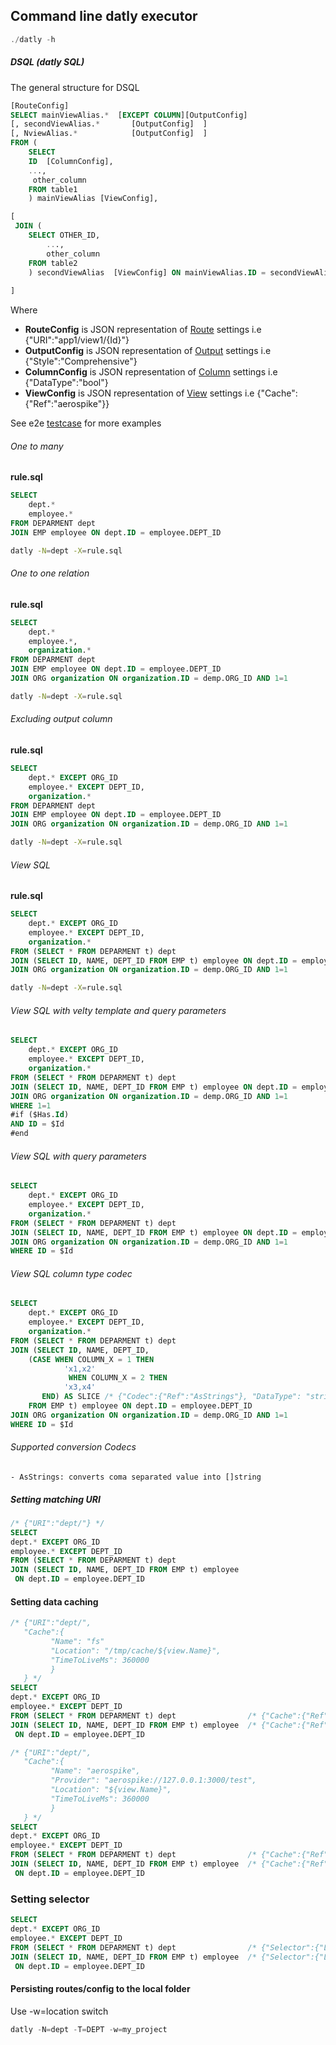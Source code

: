 ## Command line datly executor


```go
./datly -h
```




##### DSQL (datly SQL)

The general structure for DSQL
```sql
[RouteConfig]
SELECT mainViewAlias.*  [EXCEPT COLUMN][OutputConfig]
[, secondViewAlias.*       [OutputConfig]  ]
[, NviewAlias.*            [OutputConfig]  ]
FROM (
    SELECT
    ID  [ColumnConfig],
    ...,
     other_column   
    FROM table1
    ) mainViewAlias [ViewConfig],

[
 JOIN (
    SELECT OTHER_ID,
        ...,
        other_column
    FROM table2
    ) secondViewAlias  [ViewConfig] ON mainViewAlias.ID = secondViewAlias.OTHER_ID
    
]    
```

Where
- **RouteConfig** is JSON representation of [Route](option/route.go) settings i.e {"URI":"app1/view1/{Id}"}
- **OutputConfig** is JSON representation of [Output](option/output.go) settings i.e {"Style":"Comprehensive"}
- **ColumnConfig** is JSON representation of [Column](option/column.go) settings i.e {"DataType":"bool"}
- **ViewConfig**  is JSON representation of [View](option/view.go) settings i.e {"Cache":{"Ref":"aerospike"}}

See e2e [testcase](../e2e/local/regression/cases) for more examples

###### One to many

**rule.sql**
```sql
SELECT 
    dept.*
    employee.*
FROM DEPARMENT dept
JOIN EMP employee ON dept.ID = employee.DEPT_ID 
```

```bash
datly -N=dept -X=rule.sql
```


###### One to one relation

**rule.sql**
```sql
SELECT 
    dept.*
    employee.*,
    organization.*
FROM DEPARMENT dept
JOIN EMP employee ON dept.ID = employee.DEPT_ID
JOIN ORG organization ON organization.ID = demp.ORG_ID AND 1=1
```

```bash
datly -N=dept -X=rule.sql
```

###### Excluding output column

**rule.sql**
```sql
SELECT 
    dept.* EXCEPT ORG_ID
    employee.* EXCEPT DEPT_ID, 
    organization.* 
FROM DEPARMENT dept
JOIN EMP employee ON dept.ID = employee.DEPT_ID
JOIN ORG organization ON organization.ID = demp.ORG_ID AND 1=1
```

```bash
datly -N=dept -X=rule.sql
```


###### View SQL


**rule.sql**
```sql
SELECT 
    dept.* EXCEPT ORG_ID
    employee.* EXCEPT DEPT_ID, 
    organization.* 
FROM (SELECT * FROM DEPARMENT t) dept
JOIN (SELECT ID, NAME, DEPT_ID FROM EMP t) employee ON dept.ID = employee.DEPT_ID
JOIN ORG organization ON organization.ID = demp.ORG_ID AND 1=1
```

```bash
datly -N=dept -X=rule.sql
```



###### View SQL with velty template and query parameters

```sql
SELECT 
    dept.* EXCEPT ORG_ID
    employee.* EXCEPT DEPT_ID, 
    organization.* 
FROM (SELECT * FROM DEPARMENT t) dept
JOIN (SELECT ID, NAME, DEPT_ID FROM EMP t) employee ON dept.ID = employee.DEPT_ID
JOIN ORG organization ON organization.ID = demp.ORG_ID AND 1=1
WHERE 1=1
#if ($Has.Id)
AND ID = $Id
#end
```


###### View SQL with query parameters

```sql
SELECT 
    dept.* EXCEPT ORG_ID
    employee.* EXCEPT DEPT_ID, 
    organization.* 
FROM (SELECT * FROM DEPARMENT t) dept
JOIN (SELECT ID, NAME, DEPT_ID FROM EMP t) employee ON dept.ID = employee.DEPT_ID
JOIN ORG organization ON organization.ID = demp.ORG_ID AND 1=1
WHERE ID = $Id
```

###### View SQL column type codec 

```sql
SELECT 
    dept.* EXCEPT ORG_ID
    employee.* EXCEPT DEPT_ID, 
    organization.* 
FROM (SELECT * FROM DEPARMENT t) dept
JOIN (SELECT ID, NAME, DEPT_ID, 
    (CASE WHEN COLUMN_X = 1 THEN
            'x1,x2'
             WHEN COLUMN_X = 2 THEN
            'x3,x4'
       END) AS SLICE /* {"Codec":{"Ref":"AsStrings"}, "DataType": "string"} */  
    FROM EMP t) employee ON dept.ID = employee.DEPT_ID
JOIN ORG organization ON organization.ID = demp.ORG_ID AND 1=1
WHERE ID = $Id
```

###### Supported conversion Codecs
    - AsStrings: converts coma separated value into []string


##### Setting matching URI

```sql
/* {"URI":"dept/"} */
SELECT
dept.* EXCEPT ORG_ID
employee.* EXCEPT DEPT_ID
FROM (SELECT * FROM DEPARMENT t) dept               
JOIN (SELECT ID, NAME, DEPT_ID FROM EMP t) employee 
 ON dept.ID = employee.DEPT_ID
```


#### Setting data caching

```sql
/* {"URI":"dept/", 
   "Cache":{
         "Name": "fs"
         "Location": "/tmp/cache/${view.Name}",
         "TimeToLiveMs": 360000
         }
   } */
SELECT
dept.* EXCEPT ORG_ID
employee.* EXCEPT DEPT_ID
FROM (SELECT * FROM DEPARMENT t) dept                /* {"Cache":{"Ref":"fs"}} */
JOIN (SELECT ID, NAME, DEPT_ID FROM EMP t) employee  /* {"Cache":{"Ref":"fsgit p"}} */
 ON dept.ID = employee.DEPT_ID
```


```sql
/* {"URI":"dept/", 
   "Cache":{
         "Name": "aerospike",
         "Provider": "aerospike://127.0.0.1:3000/test",
         "Location": "${view.Name}",
         "TimeToLiveMs": 360000
         }
   } */
SELECT
dept.* EXCEPT ORG_ID
employee.* EXCEPT DEPT_ID
FROM (SELECT * FROM DEPARMENT t) dept                /* {"Cache":{"Ref":"aerospike"}} */
JOIN (SELECT ID, NAME, DEPT_ID FROM EMP t) employee  /* {"Cache":{"Ref":"aerospike"}} */
 ON dept.ID = employee.DEPT_ID
```


### Setting selector

```sql
SELECT
dept.* EXCEPT ORG_ID
employee.* EXCEPT DEPT_ID
FROM (SELECT * FROM DEPARMENT t) dept                /* {"Selector":{"Limit": 40, "Constraints"{"Criteria": false}}} */
JOIN (SELECT ID, NAME, DEPT_ID FROM EMP t) employee  /* {"Selector":{"Limit": 80, "Constraints"{"Criteria": false, "Limit": false, "Offset": false}}} */
 ON dept.ID = employee.DEPT_ID
```


#### Persisting routes/config to the local folder

Use -w=location switch

```sql
datly -N=dept -T=DEPT -w=my_project
```

